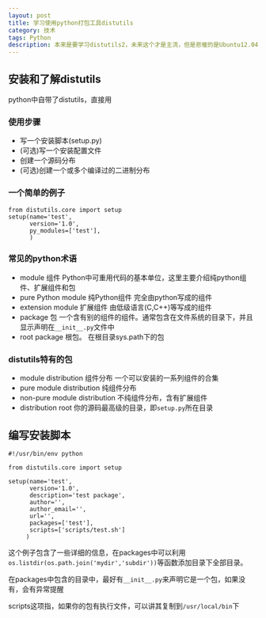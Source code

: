 ```yaml
---
layout: post
title: 学习使用python打包工具distutils
category: 技术
tags: Python
description: 本来是要学习distutils2，未来这个才是主流，但是悲催的是Ubuntu12.04 上 Python2.7环境装distutils2竟然不能用，搜了半天也没看到解决办法。只好先学习distutils，以后用到Python3的时候再继续学习吧
---
```


## 安装和了解distutils
python中自带了distutils，直接用
  
### 使用步骤

- 写一个安装脚本(setup.py)
- (可选)写一个安装配置文件
- 创建一个源码分布
- (可选)创建一个或多个编译过的二进制分布

### 一个简单的例子

    from distutils.core import setup
    setup(name='test',
          version='1.0',
          py_modules=['test'],
          )

### 常见的python术语

- module 组件 Python中可重用代码的基本单位，这里主要介绍纯python组件、扩展组件和包
- pure Python module 纯Python组件 完全由python写成的组件
- extension module 扩展组件 由低级语言(C,C++)等写成的组件
- package 包 一个含有别的组件的组件。通常包含在文件系统的目录下，并且显示声明在`__init__.py`文件中
- root package 根包。 在根目录sys.path下的包

### distutils特有的包

- module distribution 组件分布 一个可以安装的一系列组件的合集
- pure module distribution 纯组件分布 
- non-pure module distribution 不纯组件分布，含有扩展组件
- distribution root 你的源码最高级的目录，即`setup.py`所在目录

## 编写安装脚本

    #!/usr/bin/env python

    from distutils.core import setup

    setup(name='test',
          version='1.0',
          description='test package',
          author='',
          author_email='',
          url='',
          packages=['test'],
          scripts=['scripts/test.sh']
         )

这个例子包含了一些详细的信息，在packages中可以利用`os.listdir(os.path.join('mydir','subdir'))`等函数添加目录下全部目录。

在packages中包含的目录中，最好有`__init__.py`来声明它是一个包，如果没有，会有异常提醒

scripts这项指，如果你的包有执行文件，可以讲其复制到`/usr/local/bin`下





